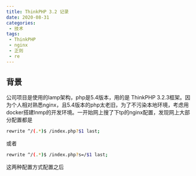 ```yaml
---
title: ThinkPHP 3.2 记录
date: 2020-08-31
categories:
 - 技术
tags:
 - ThinkPHP
 - nginx
 - 正则
 - re
---
```


## 背景
公司项目是使用的lamp架构，php是5.4版本，用的是 ThinkPHP 3.2.3框架。因为个人相对熟悉nginx，且5.4版本的php太老旧，为了不污染本地环境，考虑用docker搭建lnmp的开发环境。一开始网上搜了下tp的nginx配置，发现网上大部分配置都是
``` bash
rewrite ^/(.*)$ /index.php?$1 last;
```
或者
```bash
rewrite ^/(.*)$ /index.php?s=/$1 last;
```
这两种配置方式配置之后